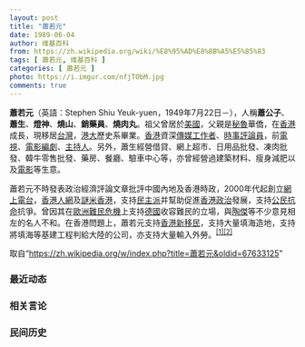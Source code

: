 ```yaml
---
layout: post
title: "蕭若元"
date: 1989-06-04
author: 维基百科
from: https://zh.wikipedia.org/wiki/%E8%95%AD%E8%8B%A5%E5%85%83
tags: [ 蕭若元, 维基百科 ]
categories: [ 蕭若元 ]
photo: https://i.imgur.com/nfjTObM.jpg
comments: true
---
```

<div class="mw-parser-output">


<p><b>蕭若元</b>（英語：<span lang="en">Stephen Shiu Yeuk-yuen</span>，1949年7月22日<span class="useeditintro" title="Template:BLP editintro">－</span>），人稱<b>蕭公子</b>、<b>蕭生</b>、<b>燈神</b>、<b>燒山</b>、<b>銷藥員</b>、<b>燒肉丸</b>。祖父曾居於<a href="/wiki/%E7%BE%8E%E5%9C%8B" class="mw-redirect" title="美國">美國</a>，父親是<a href="/wiki/%E7%A7%98%E9%AD%AF" class="mw-redirect" title="秘魯">秘魯</a>華僑，在<a href="/wiki/%E9%A6%99%E6%B8%AF" title="香港">香港</a>成長，現移居<a href="/wiki/%E5%8F%B0%E7%81%A3" class="mw-redirect" title="台灣">台灣</a>，<a href="/wiki/%E6%B8%AF%E5%A4%A7" class="mw-redirect" title="港大">港大</a>歷史系畢業。<a href="/wiki/%E9%A6%99%E6%B8%AF" title="香港">香港</a>資深<a href="/wiki/%E5%82%B3%E5%AA%92%E5%B7%A5%E4%BD%9C%E8%80%85" title="傳媒工作者">傳媒工作者</a>、<a href="/wiki/%E6%99%82%E4%BA%8B%E8%A9%95%E8%AB%96%E5%93%A1" title="時事評論員">時事評論員</a>，前<a href="/wiki/%E9%9B%BB%E8%A6%96" class="mw-redirect" title="電視">電視</a>、<a href="/wiki/%E9%9B%BB%E5%BD%B1" class="mw-redirect" title="電影">電影</a><a href="/wiki/%E7%B7%A8%E5%8A%87" title="編劇">編劇</a>、<a href="/wiki/%E4%B8%BB%E6%8C%81%E4%BA%BA" title="主持人">主持人</a>。另外，蕭生經營借貸、網上超市、日用品批發、凍肉批發、韓牛零售批發、藥房、餐廳、驗車中心等，亦曾經營過建築材料、瘦身減肥以及<a href="/wiki/%E9%9B%BB%E5%BD%B1" class="mw-redirect" title="電影">電影</a>等生意。
</p><p>蕭若元不時發表政治經濟評論文章批評中國內地及香港時政，2000年代起創立<a href="/wiki/%E7%B6%B2%E4%B8%8A%E9%9B%BB%E5%8F%B0" class="mw-redirect" title="網上電台">網上電台</a>，<a href="/wiki/%E9%A6%99%E6%B8%AF%E4%BA%BA%E7%B6%B2" title="香港人網">香港人網</a>及<a href="/wiki/%E8%AC%8E%E7%B1%B3%E9%A6%99%E6%B8%AF" title="謎米香港">謎米香港</a>，支持<a href="/wiki/%E6%B0%91%E4%B8%BB%E6%B4%BE_(%E9%A6%99%E6%B8%AF)" title="民主派 (香港)">民主派</a>并幫助促進<a href="/wiki/%E9%A6%99%E6%B8%AF%E6%94%BF%E6%B2%BB" title="香港政治">香港政治</a>發展，支持<a href="/wiki/%E5%85%AC%E6%B0%91%E6%8A%97%E5%91%BD" class="mw-redirect" title="公民抗命">公民抗命</a>抗爭。曾因其在<a href="/wiki/%E6%AD%90%E6%B4%B2%E9%9B%A3%E6%B0%91%E5%8D%B1%E6%A9%9F" class="mw-redirect" title="歐洲難民危機">歐洲難民危機</a>上支持<a href="/wiki/%E5%BE%B7%E5%9C%8B" class="mw-redirect" title="德國">德國</a>收容難民的立場，與<a href="/wiki/%E9%99%B6%E5%82%91" title="陶傑">陶傑</a>等不少意見相左的名人不和。在香港問題上，蕭若元支持<a href="/wiki/%E9%A6%99%E6%B8%AF%E6%96%B0%E7%A7%BB%E6%B0%91" title="香港新移民">香港新移民</a>，支持大量填海造地，支持將填海等基建工程判給大陸的公司，亦支持大量輸入外勞。<sup id="cite_ref-190213MSg_1-0" class="reference"><a href="#cite_note-190213MSg-1">[1]</a></sup><sup id="cite_ref-190215ynM_2-0" class="reference"><a href="#cite_note-190215ynM-2">[2]</a></sup>
</p>
</div><noscript><img src="//zh.wikipedia.org/wiki/Special:CentralAutoLogin/start?type=1x1" alt="" title="" width="1" height="1" style="border: none; position: absolute;"></noscript>
<div class="printfooter">取自“<a dir="ltr" href="https://zh.wikipedia.org/w/index.php?title=蕭若元&amp;oldid=67633125">https://zh.wikipedia.org/w/index.php?title=蕭若元&amp;oldid=67633125</a>”</div><div id="recent-news"><h3>最近动态</h3><ul></ul></div><div id="open-opinion"><h3>相关言论</h3><ul></ul></div><div id="mjls-record"><h3>民间历史</h3><ul></ul></div>